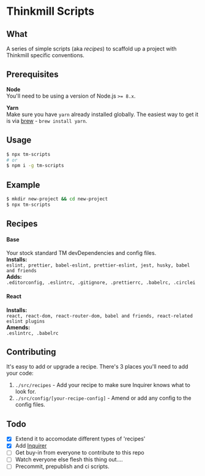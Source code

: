 # Thinkmill Scripts

## What
A series of simple scripts (aka _recipes_) to scaffold up a project with Thinkmill specific conventions.

## Prerequisites
**Node**  
You'll need to be using a version of Node.js `>= 8.x`.

**Yarn**  
Make sure you have `yarn` already installed globally. The easiest way to get it is via [brew](https://brew.sh/) - `brew install yarn`.

## Usage
```sh
$ npx tm-scripts
# or
$ npm i -g tm-scripts
```

## Example
```sh
$ mkdir new-project && cd new-project
$ npx tm-scripts
```

## Recipes
#### Base
Your stock standard TM devDependencies and config files.  
**Installs:**  
`eslint, prettier, babel-eslint, prettier-eslint, jest, husky, babel and friends`  
**Adds:**  
`.editorconfig, .eslintrc, .gitignore, .prettierrc, .babelrc, .circlei`

#### React
**Installs:**  
`react, react-dom, react-router-dom, babel and friends, react-related eslint plugins`  
**Amends:**  
`.eslintrc, .babelrc`

## Contributing
It's easy to add or upgrade a recipe. There's 3 places you'll need to add your code:
1. `./src/recipes` - Add your recipe to make sure Inquirer knows what to look for.
2. `./src/config/[your-recipe-config]` - Amend or add any config to the config files.

## Todo
- [x] Extend it to accomodate different types of 'recipes'
- [x] Add [Inquirer](https://github.com/SBoudrias/Inquirer.js)
- [ ] Get buy-in from everyone to contribute to this repo
- [ ] Watch everyone else flesh this thing out....
- [ ] Precommit, prepublish and ci scripts.
